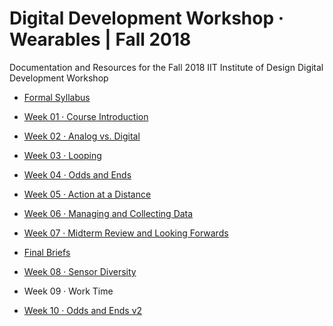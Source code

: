 # Digital Development Workshop · Wearables | Fall 2018
Documentation and Resources for the Fall 2018 IIT Institute of Design Digital Development Workshop

- [Formal Syllabus](digital-development-f18.pdf)
- [Week 01 · Course Introduction](week01/README.md) 	
- [Week 02 · Analog vs. Digital](week02/README.md) 	
- [Week 03 · Looping](week03/README.md) 	
- [Week 04 · Odds and Ends](week04/README.md) 	
- [Week 05 · Action at a Distance](week05/README.md) 	
- [Week 06 · Managing and Collecting Data](week06/README.md) 	
- [Week 07 · Midterm Review and Looking Forwards](week07/README.md) 	

- [Final Briefs](briefs.md)

- [Week 08 · Sensor Diversity](week08/README.md)
- Week 09 · Work Time
- [Week 10 · Odds and Ends v2](week10/README.md)